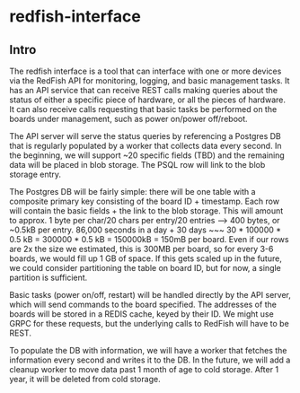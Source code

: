 # redfish-interface
## Intro
The redfish interface is a tool that can interface with one or more devices via the RedFish API for monitoring, logging, and basic management tasks. It has an API service that can receive REST calls making queries about the status of either a specific piece of hardware, or all the pieces of hardware. It can also receive calls requesting that basic tasks be performed on the boards under management, such as power on/power off/reboot.

The API server will serve the status queries by referencing a Postgres DB that is regularly populated by a worker that collects data every second. In the beginning, we will support ~20 specific fields (TBD) and the remaining data will be placed in blob storage. The PSQL row will link to the blob storage entry.

The Postgres DB will be fairly simple: there will be one table with a composite primary key consisting of the board ID + timestamp. Each row will contain the basic fields + the link to the blob storage. This will amount to approx. 1 byte per char/20 chars per entry/20 entries --> 400 bytes, or ~0.5kB per entry. 86,000 seconds in a day + 30 days ~~~ 30 * 100000 * 0.5 kB = 300000 * 0.5 kB = 150000kB = 150mB per board. Even if our rows are 2x the size we estimated, this is 300MB per board, so for every 3-6 boards, we would fill up 1 GB of space. If this gets scaled up in the future, we could consider partitioning the table on board ID, but for now, a single partition is sufficient.

Basic tasks (power on/off, restart) will be handled directly by the API server, which will send commands to the board specified. The addresses of the boards will be stored in a REDIS cache, keyed by their ID. We might use GRPC for these requests, but the underlying calls to RedFish will have to be REST.

To populate the DB with information, we will have a worker that fetches the information every second and writes it to the DB. In the future, we will add a cleanup worker to move data past 1 month of age to cold storage. After 1 year, it will be deleted from cold storage.
